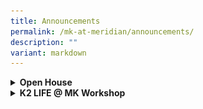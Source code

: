 ```yaml
---
title: Announcements
permalink: /mk-at-meridian/announcements/
description: ""
variant: markdown
---
```

<details>
  <summary><b>Open House</b></summary>
<ul>
		<img src="/images/MK@Meridian/Open_House_2025.jpg" style="width:350px;height:550px;float:center">
	</ul>
</details>

<details>
  <summary><b>K2 LIFE @ MK Workshop</b></summary>
<ul>
		<img src="/images/MK@Meridian/2024/MK_Poster_31_May_24.png" style="width:380px;height:450px;float:center">
	</ul>
</details>